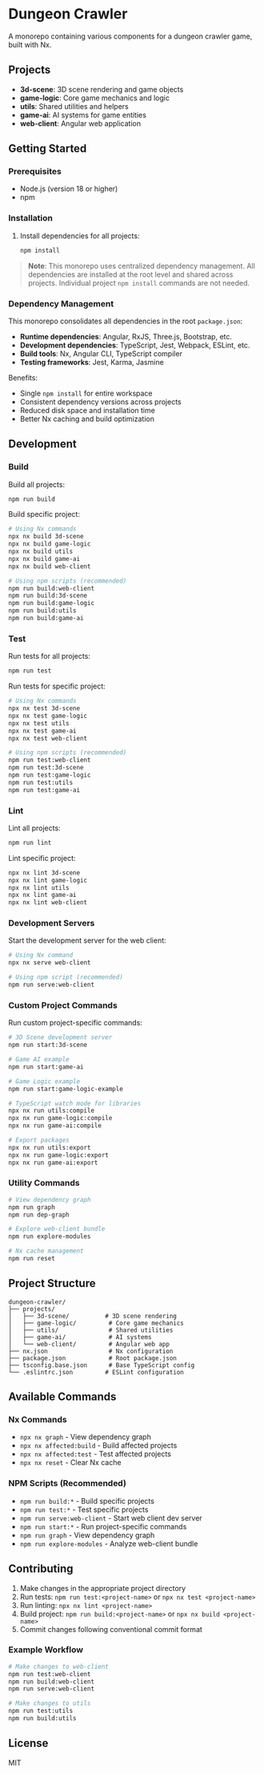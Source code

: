 # Dungeon Crawler

A monorepo containing various components for a dungeon crawler game, built with Nx.

## Projects

- **3d-scene**: 3D scene rendering and game objects
- **game-logic**: Core game mechanics and logic
- **utils**: Shared utilities and helpers
- **game-ai**: AI systems for game entities
- **web-client**: Angular web application

## Getting Started

### Prerequisites

- Node.js (version 18 or higher)
- npm

### Installation

1. Install dependencies for all projects:
   ```bash
   npm install
   ```

> **Note**: This monorepo uses centralized dependency management. All dependencies are installed at the root level and shared across projects. Individual project `npm install` commands are not needed.

### Dependency Management

This monorepo consolidates all dependencies in the root `package.json`:

- **Runtime dependencies**: Angular, RxJS, Three.js, Bootstrap, etc.
- **Development dependencies**: TypeScript, Jest, Webpack, ESLint, etc.
- **Build tools**: Nx, Angular CLI, TypeScript compiler
- **Testing frameworks**: Jest, Karma, Jasmine

Benefits:
- Single `npm install` for entire workspace
- Consistent dependency versions across projects
- Reduced disk space and installation time
- Better Nx caching and build optimization

## Development

### Build

Build all projects:
```bash
npm run build
```

Build specific project:
```bash
# Using Nx commands
npx nx build 3d-scene
npx nx build game-logic
npx nx build utils
npx nx build game-ai
npx nx build web-client

# Using npm scripts (recommended)
npm run build:web-client
npm run build:3d-scene
npm run build:game-logic
npm run build:utils
npm run build:game-ai
```

### Test

Run tests for all projects:
```bash
npm run test
```

Run tests for specific project:
```bash
# Using Nx commands
npx nx test 3d-scene
npx nx test game-logic
npx nx test utils
npx nx test game-ai
npx nx test web-client

# Using npm scripts (recommended)
npm run test:web-client
npm run test:3d-scene
npm run test:game-logic
npm run test:utils
npm run test:game-ai
```

### Lint

Lint all projects:
```bash
npm run lint
```

Lint specific project:
```bash
npx nx lint 3d-scene
npx nx lint game-logic
npx nx lint utils
npx nx lint game-ai
npx nx lint web-client
```

### Development Servers

Start the development server for the web client:
```bash
# Using Nx command
npx nx serve web-client

# Using npm script (recommended)
npm run serve:web-client
```

### Custom Project Commands

Run custom project-specific commands:
```bash
# 3D Scene development server
npm run start:3d-scene

# Game AI example
npm run start:game-ai

# Game Logic example
npm run start:game-logic-example

# TypeScript watch mode for libraries
npx nx run utils:compile
npx nx run game-logic:compile
npx nx run game-ai:compile

# Export packages
npx nx run utils:export
npx nx run game-logic:export
npx nx run game-ai:export
```

### Utility Commands

```bash
# View dependency graph
npm run graph
npm run dep-graph

# Explore web-client bundle
npm run explore-modules

# Nx cache management
npm run reset
```

## Project Structure

```
dungeon-crawler/
├── projects/
│   ├── 3d-scene/          # 3D scene rendering
│   ├── game-logic/         # Core game mechanics
│   ├── utils/              # Shared utilities
│   ├── game-ai/            # AI systems
│   └── web-client/         # Angular web app
├── nx.json                 # Nx configuration
├── package.json            # Root package.json
├── tsconfig.base.json      # Base TypeScript config
└── .eslintrc.json         # ESLint configuration
```

## Available Commands

### Nx Commands
- `npx nx graph` - View dependency graph
- `npx nx affected:build` - Build affected projects
- `npx nx affected:test` - Test affected projects
- `npx nx reset` - Clear Nx cache

### NPM Scripts (Recommended)
- `npm run build:*` - Build specific projects
- `npm run test:*` - Test specific projects
- `npm run serve:web-client` - Start web client dev server
- `npm run start:*` - Run project-specific commands
- `npm run graph` - View dependency graph
- `npm run explore-modules` - Analyze web-client bundle

## Contributing

1. Make changes in the appropriate project directory
2. Run tests: `npm run test:<project-name>` or `npx nx test <project-name>`
3. Run linting: `npx nx lint <project-name>`
4. Build project: `npm run build:<project-name>` or `npx nx build <project-name>`
5. Commit changes following conventional commit format

### Example Workflow
```bash
# Make changes to web-client
npm run test:web-client
npm run build:web-client
npm run serve:web-client

# Make changes to utils
npm run test:utils
npm run build:utils
```

## License

MIT
